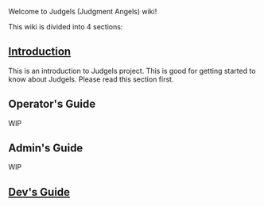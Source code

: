 Welcome to Judgels (Judgment Angels) wiki!

This wiki is divided into 4 sections:

## [Introduction](https://github.com/ia-toki/judgels/wiki/Introduction-to-Judgels)

This is an introduction to Judgels project. This is good for getting started to know about Judgels. Please read this section first.

## Operator's Guide

WIP

## Admin's Guide

WIP

## [Dev's Guide](https://github.com/ia-toki/judgels/wiki/Introduction-to-Judgels)
